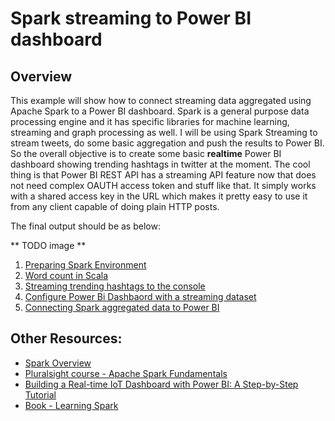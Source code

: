 # Spark streaming to Power BI dashboard

## Overview

This example will show how to connect streaming data aggregated using Apache Spark to a Power BI dashboard.
Spark is a general purpose data processing engine and it has specific libraries for machine learning, streaming and graph processing as well.
I will be using Spark Streaming to stream tweets, do some basic aggregation and push the results to Power BI.
So the overall objective is to create some basic **realtime** Power BI dashboard showing trending hashtags in twitter at the moment.
The cool thing is that Power BI REST API has a streaming API feature now that does not need complex OAUTH access token and stuff like that.
It simply works with a shared access key in the URL which makes it pretty easy to use it from any client capable of doing plain HTTP posts.

The final output should be as below:

** TODO image **


1. [Preparing Spark Environment](spark-streaming-part1.md)
2. [Word count in Scala](spark-streaming-part2.md)
3. [Streaming trending hashtags to the console](spark-streaming-part3.md)
4. [Configure Power Bi Dashbaord with a streaming dataset](spark-streaming-part4.md)
5. [Connecting Spark aggregated data to Power BI](spark-streaming-part5.md)


## Other Resources:

* [Spark Overview](http://spark.apache.org/docs/1.6.2/index.html)
* [Pluralsight course - Apache Spark Fundamentals](https://www.pluralsight.com/courses/apache-spark-fundamentals)
* [Building a Real-time IoT Dashboard with Power BI: A Step-by-Step Tutorial](https://powerbi.microsoft.com/en-us/blog/using-power-bi-real-time-dashboards-to-display-iot-sensor-data-a-step-by-step-tutorial/)
* [Book - Learning Spark](http://shop.oreilly.com/product/0636920028512.do)
